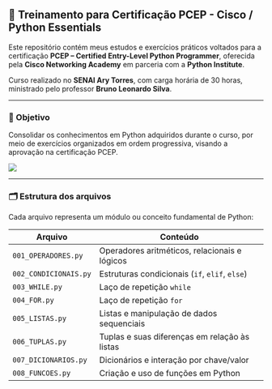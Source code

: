 ## 🐍 Treinamento para Certificação PCEP - Cisco / Python Essentials

Este repositório contém meus estudos e exercícios práticos voltados para a certificação **PCEP – Certified Entry-Level Python Programmer**, oferecida pela **Cisco Networking Academy** em parceria com a **Python Institute**.

Curso realizado no **SENAI Ary Torres**, com carga horária de 30 horas, ministrado pelo professor **Bruno Leonardo Silva**.

<hr>

### 🎯 Objetivo
Consolidar os conhecimentos em Python adquiridos durante o curso, por meio de exercícios organizados em ordem progressiva, visando a aprovação na certificação PCEP.

<img src="https://img.shields.io/badge/Python-3776AB?style=for-the-badge&logo=python&logoColor=white">

<hr>

### 🗂️ Estrutura dos arquivos
Cada arquivo representa um módulo ou conceito fundamental de Python:

| Arquivo | Conteúdo |
|--------|----------|
| `001_OPERADORES.py`     | Operadores aritméticos, relacionais e lógicos |
| `002_CONDICIONAIS.py`   | Estruturas condicionais (`if`, `elif`, `else`) |
| `003_WHILE.py`          | Laço de repetição `while` |
| `004_FOR.py`            | Laço de repetição `for` |
| `005_LISTAS.py`         | Listas e manipulação de dados sequenciais |
| `006_TUPLAS.py`         | Tuplas e suas diferenças em relação às listas |
| `007_DICIONARIOS.py`    | Dicionários e interação por chave/valor |
| `008_FUNCOES.py`        | Criação e uso de funções em Python |

